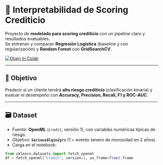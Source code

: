 # 🧠 Interpretabilidad de Scoring Crediticio

Proyecto de **modelado para scoring crediticio** con un pipeline claro y resultados evaluables.  
Se entrenan y comparan **Regresión Logística** (baseline y con regularización) y **Random Forest** con **GridSearchCV**.  


[![Open In Colab](https://colab.research.google.com/assets/colab-badge.svg)](https://colab.research.google.com/github/Koke-Oliva/Interpretabilidad-de-Scoring-Crediticio/blob/main/Interpretabilidad_de_Scoring_Crediticio.ipynb)

---

## 🎯 Objetivo
Predecir si un cliente tendrá **alto riesgo crediticio** (clasificación binaria) y evaluar el desempeño con **Accuracy, Precision, Recall, F1 y ROC-AUC**.

---

## 🗃️ Dataset
- Fuente: **OpenML** (`credit`, versión 1), con variables numéricas típicas de riesgo.
- Objetivo: **`SeriousDlqin2yrs`** (1 = evento severo de morosidad en 2 años).
- Carga en el notebook:
```python
from sklearn.datasets import fetch_openml
df = fetch_openml("credit", version=1, as_frame=True).frame
